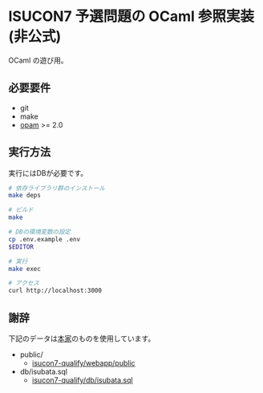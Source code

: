 # ISUCON7 予選問題の OCaml 参照実装 (非公式)

OCaml の遊び用。

## 必要要件

- git
- make
- [opam](https://opam.ocaml.org/doc/Install.html) >= 2.0

## 実行方法

実行にはDBが必要です。

```sh
# 依存ライブラリ群のインストール
make deps

# ビルド
make

# DBの環境変数の設定
cp .env.example .env
$EDITOR

# 実行
make exec

# アクセス
curl http://localhost:3000
```

## 謝辞

下記のデータは[本家](https://github.com/isucon/isucon7-qualify)のものを使用しています。

- public/
  - [isucon7-qualify/webapp/public](https://github.com/isucon/isucon7-qualify/tree/master/webapp/public)
- db/isubata.sql
  - [isucon7-qualify/db/isubata.sql](https://github.com/isucon/isucon7-qualify/blob/master/db/isubata.sql)
